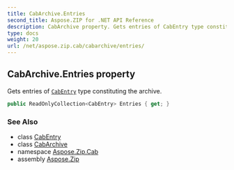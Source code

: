 ```yaml
---
title: CabArchive.Entries
second_title: Aspose.ZIP for .NET API Reference
description: CabArchive property. Gets entries of CabEntry type constituting the archive
type: docs
weight: 20
url: /net/aspose.zip.cab/cabarchive/entries/
---
```

## CabArchive.Entries property

Gets entries of [`CabEntry`](../../cabentry/) type constituting the archive.

```csharp
public ReadOnlyCollection<CabEntry> Entries { get; }
```

### See Also

* class [CabEntry](../../cabentry/)
* class [CabArchive](../)
* namespace [Aspose.Zip.Cab](../../cabarchive/)
* assembly [Aspose.Zip](../../../)


